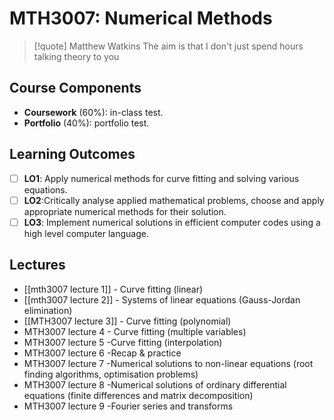 # MTH3007: Numerical Methods

> [!quote] Matthew Watkins
> The aim is that I don't just spend hours talking theory to you

## Course Components

- **Coursework** (60%): in-class test.
- **Portfolio** (40%): portfolio test.

## Learning Outcomes

- [ ] **LO1**: Apply numerical methods for curve fitting and solving various equations.
- [ ] **LO2**:Critically analyse applied mathematical problems, choose and apply appropriate numerical methods for their solution.
- [ ] **LO3**: Implement numerical solutions in efficient computer codes using a high level computer language.

## Lectures

- [[mth3007 lecture 1]] - Curve fitting (linear)
- [[mth3007 lecture 2]] - Systems of linear equations (Gauss-Jordan elimination)
- [[MTH3007 lecture 3]] - Curve fitting (polynomial)
- MTH3007 lecture 4 - Curve fitting (multiple variables)
- MTH3007 lecture 5 -Curve fitting (interpolation)
- MTH3007 lecture 6 -Recap & practice
- MTH3007 lecture 7 -Numerical solutions to non-linear equations (root finding algorithms, optimisation problems)
- MTH3007 lecture 8 -Numerical solutions of ordinary differential equations (finite differences and matrix decomposition)
- MTH3007 lecture 9 -Fourier series and transforms
